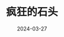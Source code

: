 ---
layout: page
title: 疯狂的石头
description: >
  有些无聊，而且画风土到我无语。道哥在房间里大喊“我要翡翠”时隔壁真的听不到吗…
category: 电影
img: assets/img/movie/2024/feng_kuang_de_shi_tou.webp
star: 3
date: 2024-03-27
---